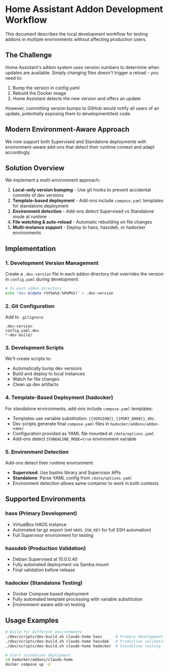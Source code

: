 # Home Assistant Addon Development Workflow

This document describes the local development workflow for testing addons in multiple environments without affecting production users.

## The Challenge

Home Assistant's addon system uses version numbers to determine when updates are available. Simply changing files doesn't trigger a reload - you need to:
1. Bump the version in config.yaml
2. Rebuild the Docker image
3. Home Assistant detects the new version and offers an update

However, committing version bumps to GitHub would notify all users of an update, potentially exposing them to development/test code.

## Modern Environment-Aware Approach

We now support both Supervised and Standalone deployments with environment-aware add-ons that detect their runtime context and adapt accordingly.

## Solution Overview

We implement a multi-environment approach:

1. **Local-only version bumping** - Use git hooks to prevent accidental commits of dev versions
2. **Template-based deployment** - Add-ons include `compose.yaml` templates for standalone deployment
3. **Environment detection** - Add-ons detect Supervised vs Standalone mode at runtime
4. **File watching & auto-reload** - Automatic rebuilding on file changes
5. **Multi-instance support** - Deploy to haos, hassdeb, or hadocker environments

## Implementation

### 1. Development Version Management

Create a `.dev-version` file in each addon directory that overrides the version in `config.yaml` during development:

```bash
# In each addon directory
echo "dev-$(date +%Y%m%d-%H%M%S)" > .dev-version
```

### 2. Git Configuration

Add to `.gitignore`:
```
.dev-version
config.yaml.dev
*-dev-build/
```

### 3. Development Scripts

We'll create scripts to:
- Automatically bump dev versions
- Build and deploy to local instances
- Watch for file changes
- Clean up dev artifacts

### 4. Template-Based Deployment (hadocker)

For standalone environments, add-ons include `compose.yaml` templates:
- Templates use variable substitution: `{{VERSION}}`, `{{PORT_8080}}`, etc.
- Dev scripts generate final `compose.yaml` files in `hadocker/addons/addon-name/`
- Configuration provided as YAML file mounted at `/data/options.yaml`
- Add-ons detect `STANDALONE_MODE=true` environment variable

### 5. Environment Detection

Add-ons detect their runtime environment:
- **Supervised**: Use bashio library and Supervisor APIs
- **Standalone**: Parse YAML config from `/data/options.yaml`
- Environment detection allows same container to work in both contexts

## Supported Environments

### haos (Primary Development)
- VirtualBox HAOS instance
- Automated tar.gz export (set `HAOS_SSH_KEY` for full SSH automation)
- Full Supervisor environment for testing

### hassdeb (Production Validation)
- Debian Supervised at 10.0.0.40
- Fully automated deployment via Samba mount
- Final validation before release

### hadocker (Standalone Testing)
- Docker Compose based deployment
- Fully automated template processing with variable substitution
- Environment-aware add-on testing

## Usage Examples

```bash
# Build for different environments
./dev/scripts/dev-build.sh claude-home haos      # Primary development
./dev/scripts/dev-build.sh claude-home hassdeb   # Production validation
./dev/scripts/dev-build.sh claude-home hadocker  # Standalone testing

# Start standalone deployment
cd hadocker/addons/claude-home
docker compose up -d
```